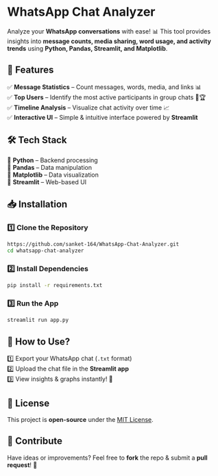 # WhatsApp Chat Analyzer

Analyze your **WhatsApp conversations** with ease! 📊 This tool provides insights into **message counts, media sharing, word usage, and activity trends** using **Python, Pandas, Streamlit, and Matplotlib**.  


## **🚀 Features**  
✅ **Message Statistics** – Count messages, words, media, and links 📊  
✅ **Top Users** – Identify the most active participants in group chats 👤🏆  
✅ **Timeline Analysis** – Visualize chat activity over time 📈  
✅ **Interactive UI** – Simple & intuitive interface powered by **Streamlit**  


## **🛠️ Tech Stack**  
🔹 **Python** – Backend processing  
🔹 **Pandas** – Data manipulation  
🔹 **Matplotlib** – Data visualization  
🔹 **Streamlit** – Web-based UI  


## **📥 Installation**  

### **1️⃣ Clone the Repository**  
```bash
https://github.com/sanket-164/WhatsApp-Chat-Analyzer.git
cd whatsapp-chat-analyzer
```

### **2️⃣ Install Dependencies**  
```bash
pip install -r requirements.txt
```

### **3️⃣ Run the App**  
```bash
streamlit run app.py
```

## **📌 How to Use?**  
1️⃣ Export your WhatsApp chat (`.txt` format)  
2️⃣ Upload the chat file in the **Streamlit app**  
3️⃣ View insights & graphs instantly! 🎉  

## **📜 License**  
This project is **open-source** under the [MIT License](LICENSE).  

## **🤝 Contribute**  
Have ideas or improvements? Feel free to **fork** the repo & submit a **pull request**! 🚀
